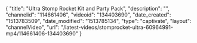 {
    "title": "Ultra Stomp Rocket Kit and Party Pack",
    "description": "",
    "channelid": "114661406",
    "videoid": "134403690",
    "date_created": "1513783509",
    "date_modified": "1513785134",
    "type": "captivate",
    "layout": "channelVideo",
    "url": "\/latest-videos\/stomprocket-ultra-60964991-mp4\/114661406-134403690"
}